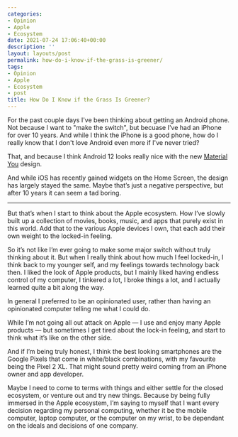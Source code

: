 ```yaml
---
categories:
- Opinion
- Apple
- Ecosystem
date: 2021-07-24 17:06:40+00:00
description: ''
layout: layouts/post
permalink: how-do-i-know-if-the-grass-is-greener/
tags:
- Opinion
- Apple
- Ecosystem
- post
title: How Do I Know if the Grass Is Greener?
---
```


For the past couple days I've been thinking about getting an Android phone. Not because I want to "make the switch", but becuase I've had an iPhone for over 10 years. And while I think the iPhone is a good phone, how do I really know that I don't love Android even more if I've never tried?

That, and because I think Android 12 looks really nice with the new [Material You](https://material.io/blog/announcing-material-you) design.

And while iOS has recently gained widgets on the Home Screen, the design has largely stayed the same. Maybe that’s just a negative perspective, but after 10 years it can seem a tad boring.

---

But that’s when I start to think about the Apple ecosystem. How I’ve slowly built up a collection of movies, books, music, and apps that purely exist in this world. Add that to the various Apple devices I own, that each add their own weight to the locked-in feeling.

So it’s not like I’m ever going to make some major switch without truly thinking about it. But when I really think about how much I feel locked-in, I think back to my younger self, and my feelings towards technology back then. I liked the look of Apple products, but I mainly liked having endless control of my computer, I tinkered a lot, I broke things a lot, and I actually learned quite a bit along the way.

In general I preferred to be an opinionated user, rather than having an opinionated computer telling me what I could do.

While I’m not going all out attack on Apple — I use and enjoy many Apple products — but sometimes I get tired about the lock-in feeling, and start to think what it’s like on the other side.

And if I’m being truly honest, I think the best looking smartphones are the Google Pixels that come in white/black combinations, with my favourite being the Pixel 2 XL. That might sound pretty weird coming from an iPhone owner and app developer.

Maybe I need to come to terms with things and either settle for the closed ecosystem, or venture out and try new things. Because by being fully immersed in the Apple ecosystem, I’m saying to myself that I want every decision regarding my personal computing, whether it be the mobile computer, laptop computer, or the computer on my wrist, to be dependant on the ideals and decisions of one company.